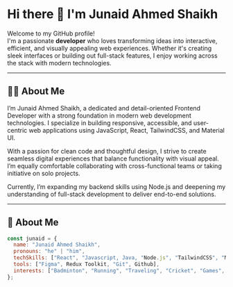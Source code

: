 # Hi there 👋 I'm Junaid Ahmed Shaikh

Welcome to my GitHub profile!  
I'm a passionate **developer** who loves transforming ideas into interactive, efficient, and visually appealing web experiences. Whether it's creating sleek interfaces or building out full-stack features, I enjoy working across the stack with modern technologies.

---

## 🧑‍💻 About Me

I’m Junaid Ahmed Shaikh, a dedicated and detail-oriented Frontend Developer with a strong foundation in modern web development technologies. I specialize in building responsive, accessible, and user-centric web applications using JavaScript, React, TailwindCSS, and Material UI.

With a passion for clean code and thoughtful design, I strive to create seamless digital experiences that balance functionality with visual appeal. I’m equally comfortable collaborating with cross-functional teams or taking initiative on solo projects.

Currently, I’m expanding my backend skills using Node.js and deepening my understanding of full-stack development to deliver end-to-end solutions.



---

## 💬 About Me

```js
const junaid = {
  name: "Junaid Ahmed Shaikh",
  pronouns: "he" | "him",
  techSkills: ["React", "Javascript, Java, "Node.js", "TailwindCSS", "Material UI", "Bootstrap"],
  tools: ["Figma", Redux Toolkit, "Git", Github],
  interests: ["Badminton", "Running", "Traveling", "Cricket", "Games", "Trekking"]
};
